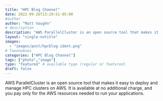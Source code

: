 ```yaml
---
title: "HPC Blog Channel"
date: 2022-09-26T13:29:51-05:00
#author
author: "Matt Vaughn"
# description
description: "AWS ParallelCluster is an open source tool that makes it easy to deploy and manage HPC clusters on AWS"
layout: "single-notitle"
images:
  - "images/post/hpcblog-ident.png"
# Taxonomies
categories: ["HPC Blog Channel"]
tags: ["photo","image"]
type: "featured" # available type (regular or featured)
draft: false
---
```



AWS ParallelCluster is an open source tool that makes it easy to deploy and manage HPC clusters on AWS. It is available at no additional charge, and you pay only for the AWS resources needed to run your applications.


